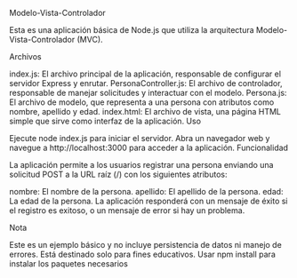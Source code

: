 Modelo-Vista-Controlador

Esta es una aplicación básica de Node.js que utiliza la arquitectura Modelo-Vista-Controlador (MVC).

Archivos

index.js: El archivo principal de la aplicación, responsable de configurar el servidor Express y enrutar.
PersonaController.js: El archivo de controlador, responsable de manejar solicitudes y interactuar con el modelo.
Persona.js: El archivo de modelo, que representa a una persona con atributos como nombre, apellido y edad.
index.html: El archivo de vista, una página HTML simple que sirve como interfaz de la aplicación.
Uso

Ejecute node index.js para iniciar el servidor.
Abra un navegador web y navegue a http://localhost:3000 para acceder a la aplicación.
Funcionalidad

La aplicación permite a los usuarios registrar una persona enviando una solicitud POST a la URL raíz (/) con los siguientes atributos:

nombre: El nombre de la persona.
apellido: El apellido de la persona.
edad: La edad de la persona.
La aplicación responderá con un mensaje de éxito si el registro es exitoso, o un mensaje de error si hay un problema.

Nota

Este es un ejemplo básico y no incluye persistencia de datos ni manejo de errores. Está destinado solo para fines educativos.
Usar npm install para instalar los paquetes necesarios
